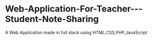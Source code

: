 # Web-Application-For-Teacher---Student-Note-Sharing
A Web Application made in full stack using HTML,CSS,PHP,JavaScript
